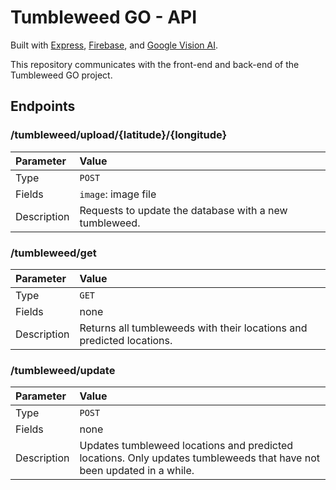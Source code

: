 # Tumbleweed GO - API

Built with [Express](http://expressjs.com/), [Firebase](https://firebase.google.com/), and [Google Vision AI](https://cloud.google.com/vision/).

This repository communicates with the front-end and back-end of the Tumbleweed GO project.

## Endpoints

### /tumbleweed/upload/{latitude}/{longitude}

| Parameter       | Value    |
| :------------- | :---------- |
| Type           | `POST`        |
| Fields         | `image`: image file |
| Description | Requests to update the database with a new tumbleweed. |

### /tumbleweed/get

| Parameter       | Value    |
| :------------- | :---------- |
| Type           | `GET`        |
| Fields         | none |
| Description | Returns all tumbleweeds with their locations and predicted locations. |

### /tumbleweed/update

| Parameter       | Value    |
| :------------- | :---------- |
| Type           | `POST`        |
| Fields         | none |
| Description | Updates tumbleweed locations and predicted locations. Only updates tumbleweeds that have not been updated in a while. |
